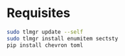 # Requisites

```bash
sudo tlmgr update --self
sudo tlmgr install enumitem sectsty
pip install chevron toml
```